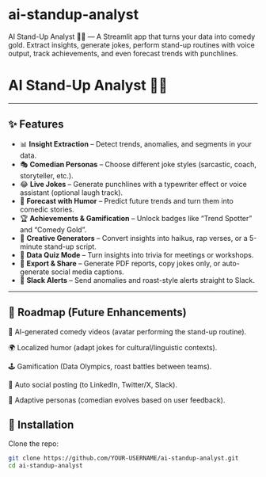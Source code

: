 # ai-standup-analyst
AI Stand-Up Analyst 🤖🎤 — A Streamlit app that turns your data into comedy gold. Extract insights, generate jokes, perform stand-up routines with voice output, track achievements, and even forecast trends with punchlines.

# AI Stand-Up Analyst 🤖🎤
---

## ✨ Features
- 📊 **Insight Extraction** – Detect trends, anomalies, and segments in your data.
- 🎭 **Comedian Personas** – Choose different joke styles (sarcastic, coach, storyteller, etc.).
- 😂 **Live Jokes** – Generate punchlines with a typewriter effect or voice assistant (optional laugh track).
- 🔮 **Forecast with Humor** – Predict future trends and turn them into comedic stories.
- 🏆 **Achievements & Gamification** – Unlock badges like “Trend Spotter” and “Comedy Gold”.
- 🎨 **Creative Generators** – Convert insights into haikus, rap verses, or a 5-minute stand-up script.
- 🧩 **Data Quiz Mode** – Turn insights into trivia for meetings or workshops.
- 📄 **Export & Share** – Generate PDF reports, copy jokes only, or auto-generate social media captions.
- 🔔 **Slack Alerts** – Send anomalies and roast-style alerts straight to Slack.

---
## 🎯 Roadmap (Future Enhancements)

🎥 AI-generated comedy videos (avatar performing the stand-up routine).

🌍 Localized humor (adapt jokes for cultural/linguistic contexts).

🕹️ Gamification (Data Olympics, roast battles between teams).

📡 Auto social posting (to LinkedIn, Twitter/X, Slack).

🧬 Adaptive personas (comedian evolves based on user feedback).

## 🚀 Installation

Clone the repo:

```bash
git clone https://github.com/YOUR-USERNAME/ai-standup-analyst.git
cd ai-standup-analyst
